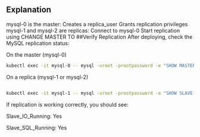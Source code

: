 ## Explanation
mysql-0 is the master:
Creates a replica_user
Grants replication privileges
mysql-1 and mysql-2 are replicas:
Connect to mysql-0
Start replication using CHANGE MASTER TO
##Verify Replication
After deploying, check the MySQL replication status:

On the master (mysql-0)

```bash
kubectl exec -it mysql-0 -- mysql -uroot -prootpassword -e "SHOW MASTER STATUS;"
```

On a replica (mysql-1 or mysql-2)
```bash

kubectl exec -it mysql-1 -- mysql -uroot -prootpassword -e "SHOW SLAVE STATUS\G"
```
If replication is working correctly, you should see:

Slave_IO_Running: Yes

Slave_SQL_Running: Yes
